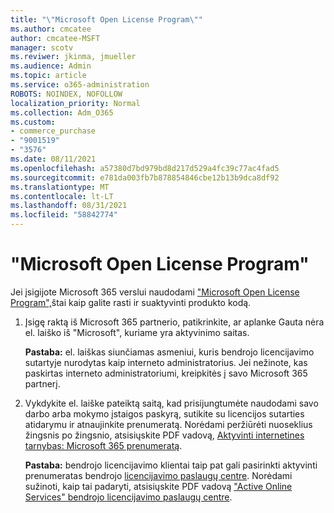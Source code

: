 ```yaml
---
title: "\"Microsoft Open License Program\""
ms.author: cmcatee
author: cmcatee-MSFT
manager: scotv
ms.reviwer: jkinma, jmueller
ms.audience: Admin
ms.topic: article
ms.service: o365-administration
ROBOTS: NOINDEX, NOFOLLOW
localization_priority: Normal
ms.collection: Adm_O365
ms.custom:
- commerce_purchase
- "9001519"
- "3576"
ms.date: 08/11/2021
ms.openlocfilehash: a57380d7bd979bd8d217d529a4fc39c77ac4fad5
ms.sourcegitcommit: e781da003fb7b878854846cbe12b13b9dca8df92
ms.translationtype: MT
ms.contentlocale: lt-LT
ms.lasthandoff: 08/31/2021
ms.locfileid: "58842774"
---
```

# <a name="microsoft-open-license-program"></a>"Microsoft Open License Program"

Jei įsigijote Microsoft 365 verslui naudodami ["Microsoft Open License Program",](https://go.microsoft.com/fwlink/p/?LinkID=613298)štai kaip galite rasti ir suaktyvinti produkto kodą.

1. Įsigę raktą iš Microsoft 365 partnerio, patikrinkite, ar aplanke Gauta nėra el. laiško iš "Microsoft", kuriame yra aktyvinimo saitas.

    **Pastaba:** el. laiškas siunčiamas asmeniui, kuris bendrojo licencijavimo sutartyje nurodytas kaip interneto administratorius. Jei nežinote, kas paskirtas interneto administratoriumi, kreipkitės į savo Microsoft 365 partnerį.
1. Vykdykite el. laiške pateiktą saitą, kad prisijungtumėte naudodami savo darbo arba mokymo įstaigos paskyrą, sutikite su licencijos sutarties atidarymu ir atnaujinkite prenumeratą. Norėdami peržiūrėti nuoseklius žingsnis po žingsnio, atsisiųskite PDF vadovą, [Aktyvinti internetines tarnybas: Microsoft 365 prenumeratą](https://go.microsoft.com/fwlink/p/?LinkId=618100).

    **Pastaba:** bendrojo licencijavimo klientai taip pat gali pasirinkti aktyvinti prenumeratas bendrojo [licencijavimo paslaugų centre](https://go.microsoft.com/fwlink/p/?LinkID=282016). Norėdami sužinoti, kaip tai padaryti, atsisiųskite PDF vadovą ["Active Online Services" bendrojo licencijavimo paslaugų centre](https://go.microsoft.com/fwlink/p/?LinkId=618096).